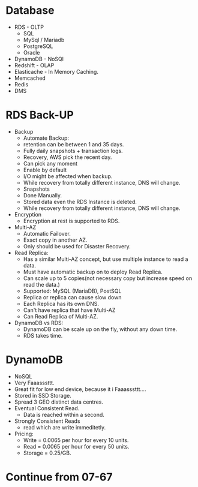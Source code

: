 # Database

- RDS - OLTP
  - SQL
  - MySql / Mariadb
  - PostgreSQL
  - Oracle
- DynamoDB - NoSQl
- Redshift - OLAP
- Elasticache - In Memory  Caching.
 - Memcached
 - Redis 
 - DMS

# RDS Back-UP
 - Backup
   - Automate Backup:
    - retention can be between 1 and 35 days.
    - Fully daily snapshots + transaction logs.
    - Recovery, AWS pick the recent day.
    - Can pick any moment
    - Enable by default
    - I/O might be affected when backup.
    - While recovery from totally different instance, DNS will change.
   - Snapshots
    - Done Manually.
    - Stored data even the RDS Instance is deleted.
    - While recovery from totally different instance, DNS will change.
 - Encryption
   - Encryption at rest is supported to RDS.
 - Multi-AZ
   - Automatic Failover.
   - Exact copy in another AZ.
   - Only should be used for Disaster Recovery.
 - Read Replica:
   - Has a similar Multi-AZ concept, but use multiple instance to read a data.
   - Must have automatic backup on to deploy Read Replica.
   - Can scale up to 5 copies(not necessary copy but increase speed on read the data.)
   - Supported: MySQL (MariaDB), PostSQL
   - Replica or replica can cause slow down
   - Each Replica has its own DNS.
   - Can't have replica that have Multi-AZ
   - Can Read Replica of Multi-AZ. 
 - DynamoDB vs RDS:
   - DynamoDB can be scale up on the fly, without any down time.
   - RDS takes time.

# DynamoDB
 - NoSQL
 - Very Faaasssttt.
 - Great fit for low end device, because it i Faaasssttt....
 - Stored in SSD Storage.
 - Spread 3 GEO distinct data centres.
 - Eventual Consistent Read.
   - Data is reached within a second.
 - Strongly Consistent Reads
   - read which are write immeditetly.
 - Pricing:
   - Write = 0.0065 per hour for every 10 units.
   - Read = 0.0065 per hour for every 50 units.
   - Storage = 0.25/GB.



# Continue from 07-67
